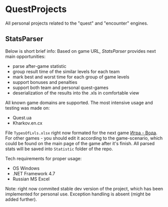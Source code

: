 # QuestProjects
All personal projects related to the "quest" and "encounter" engines.
## StatsParser

Below is short brief info:
Based on game URL, *StatsParser* provides next main opportunities:
- parse after-game statistic
- group result time of the similar levels for each team
- mark best and worst time for each group of game levels
- support bonuses and penalties
- support both team and personal quest-games
- deserialization of the results into the .xls in comfortable view

All known game domains are supported. The most intensive usage and testing was made on:
- Quest.ua
- Kharkov.en.cx

File `TypesOfLvls.xlsx` right now formated for the next game [Игра - Вода](http://kharkov.en.cx/GameDetails.aspx?gid=59218).
For other games - you should edit it according to the game-scenario, which could be found on the main page of the game after it's finish.
All parsed stats will be saved into `Statistic` folder of the repo.

Tech requirements for proper usage:
- OS Windows
- .NET Framework 4.7
- Russian MS Excel


Note: right now commited stable dev version of the project, which has been implemented for personal use.
Exception handling is absent (might be added further).
